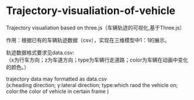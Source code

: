 # Trajectory-visualiation-of-vehicle
Trajectory visualiation based on three.js（车辆轨迹的可视化,基于Three.js）  

作用：根据已有的车辆轨迹数据（csv），实现在三维模型中1：1的展示。
  
轨迹数据格式要求见data.csv:  
（x为行车方向；z为车道方向；type为车辆行走道路；color为车辆在动画中变化的颜色。）  
  
  trajectory data may formatted as data.csv  
  (x:heading direction; y:lateral direction; type:which raod the vehicle on; color:the color of vehicle in certain frame )
